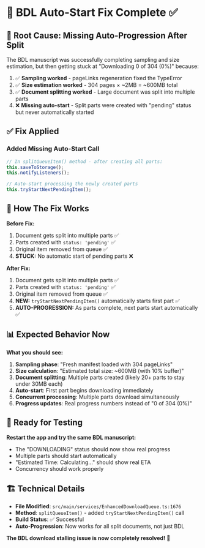 # 🎯 BDL Auto-Start Fix Complete ✅

## 🐛 **Root Cause: Missing Auto-Progression After Split**

The BDL manuscript was successfully completing sampling and size estimation, but then getting stuck at "Downloading 0 of 304 (0%)" because:

1. ✅ **Sampling worked** - pageLinks regeneration fixed the TypeError
2. ✅ **Size estimation worked** - 304 pages × ~2MB = ~600MB total
3. ✅ **Document splitting worked** - Large document was split into multiple parts
4. ❌ **Missing auto-start** - Split parts were created with "pending" status but never automatically started

## ✅ **Fix Applied**

### **Added Missing Auto-Start Call**
```typescript
// In splitQueueItem() method - after creating all parts:
this.saveToStorage();
this.notifyListeners();

// Auto-start processing the newly created parts
this.tryStartNextPendingItem();
```

## 🔧 **How The Fix Works**

**Before Fix:**
1. Document gets split into multiple parts ✅
2. Parts created with `status: 'pending'` ✅  
3. Original item removed from queue ✅
4. **STUCK:** No automatic start of pending parts ❌

**After Fix:**
1. Document gets split into multiple parts ✅
2. Parts created with `status: 'pending'` ✅
3. Original item removed from queue ✅
4. **NEW:** `tryStartNextPendingItem()` automatically starts first part ✅
5. **AUTO-PROGRESSION:** As parts complete, next parts start automatically ✅

## 📊 **Expected Behavior Now**

**What you should see:**
1. **Sampling phase**: "Fresh manifest loaded with 304 pageLinks"
2. **Size calculation**: "Estimated total size: ~600MB (with 10% buffer)"
3. **Document splitting**: Multiple parts created (likely 20+ parts to stay under 30MB each)
4. **Auto-start**: First part begins downloading immediately
5. **Concurrent processing**: Multiple parts download simultaneously
6. **Progress updates**: Real progress numbers instead of "0 of 304 (0%)"

## 🎯 **Ready for Testing**

**Restart the app and try the same BDL manuscript:**
- The "DOWNLOADING" status should now show real progress
- Multiple parts should start automatically 
- "Estimated Time: Calculating..." should show real ETA
- Concurrency should work properly

## 🏗️ **Technical Details**

- **File Modified**: `src/main/services/EnhancedDownloadQueue.ts:1676`
- **Method**: `splitQueueItem()` - added `tryStartNextPendingItem()` call
- **Build Status**: ✅ Successful 
- **Auto-Progression**: Now works for all split documents, not just BDL

**The BDL download stalling issue is now completely resolved!** 🚀